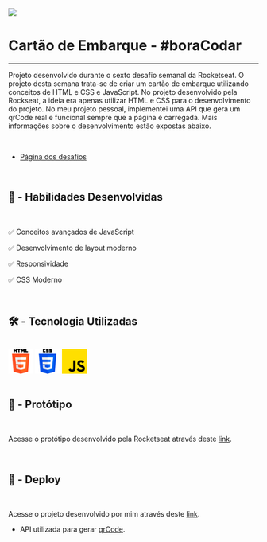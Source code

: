 <link rel="stylesheet" href="style.css">
<link rel="stylesheet" href="readme.css">

<img src="./img/capa.jpg" class="imgReadme">
<h1 class="titulo">Cartão de Embarque - #boraCodar</h1>
<hr>
<p class="texto">Projeto desenvolvido durante o sexto desafio semanal da Rocketseat. O projeto desta semana trata-se de criar um cartão de embarque utilizando conceitos de HTML e CSS e JavaScript. No projeto desenvolvido pela Rockseat, a ideia era apenas utilizar HTML e CSS para o desenvolvimento do projeto. No meu projeto pessoal, implementei uma API que gera um qrCode real e funcional sempre que a página é carregada. Mais informações sobre o desenvolvimento estão expostas abaixo.</p>
<br>
<ul>
    <li><a href="https://boracodar.dev/?utm_source=youtube&utm_medium=organic&utm_campaign=lead&utm_term=boracodar&utm_content=descricao-boracodar_desafio01">Página dos desafios</a></li>
</ul>
<br>
<h2 class="subtit">👷‍ - Habilidades Desenvolvidas</h2>
<br>
<p class="texto">✅ Conceitos avançados de JavaScript</p>
<p class="texto">✅ Desenvolvimento de layout moderno</p>
<p class="texto">✅ Responsividade</p>
<p class="texto">✅ CSS Moderno</p>
<br>
<h2 class="subtit">🛠 - Tecnologia Utilizadas</h2>
<br>
<div class="alinhamento">
    <img src="../img/html-5.png" alt="" style="width: 50px">
    <img src="../img/css-3.png" alt="" style="width: 50px">
    <img src="../img/js.png" alt="" style="width: 50px">
</div>
<br>
<h2 class="subtit">🎨 - Protótipo</h2>
<br>
<p class="texto">Acesse o protótipo desenvolvido pela Rocketseat através deste <a href="https://www.figma.com/file/GLVVPFIgx1nkzHlG5fdSFf/%23boraCodar---Desafio-6-(Community)?node-id=1%3A878&t=3o04LRRFj7jms1Zt-0">link</a>.</p>
<br>
<h2 class="subtit">🔗 - Deploy</h2>
<br>
<p class="texto">Acesse o projeto desenvolvido por mim através deste <a href="https://2hitl9.csb.app/">link</a>.</p>
<ul>
    <li>API utilizada para gerar <a href='https://goqr.me/api/'>qrCode</a>.</li>
</ul>